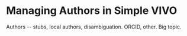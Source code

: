 # Managing Authors in Simple VIVO

Authors -- stubs, local authors, disambiguation.  ORCID, other.  Big topic.